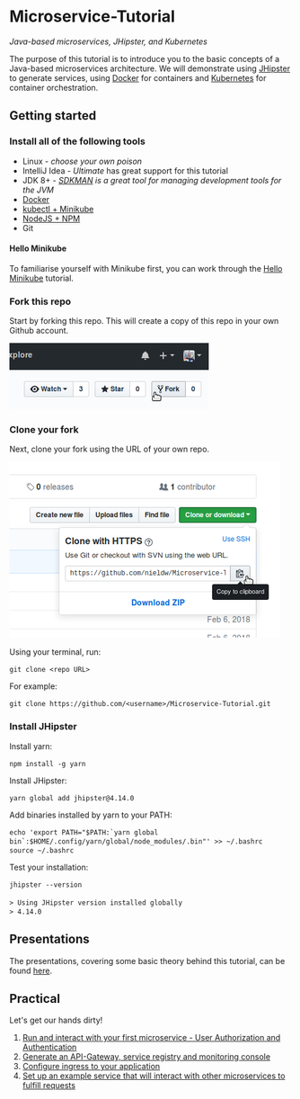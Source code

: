 # Microservice-Tutorial
_Java-based microservices, JHipster, and Kubernetes_

The purpose of this tutorial is to introduce you to the basic concepts of a Java-based microservices architecture. 
We will demonstrate using [JHipster](http://jhipster.tech/) to generate services, using [Docker](https://www.docker.com)
for containers and [Kubernetes](http://kubernetes.io/) for container orchestration.

## Getting started
### Install all of the following tools

- Linux - _choose your own poison_
- IntelliJ Idea - _Ultimate_ has great support for this tutorial
- JDK 8+ - _[SDKMAN](http://sdkman.io/) is a great tool for managing development tools for the JVM_
- [Docker](https://www.docker.com/community-edition)
- [kubectl + Minikube](https://kubernetes.io/docs/tasks/tools/install-minikube/)
- [NodeJS + NPM](https://docs.npmjs.com/getting-started/installing-node)
- Git

#### Hello Minikube
To familiarise yourself with Minikube first, you can work through the 
[Hello Minikube](https://kubernetes.io/docs/tutorials/stateless-application/hello-minikube/) tutorial.

### Fork this repo
Start by forking this repo. This will create a copy of this repo in your own Github account.

![Fork your own copy of BSG-Africa/Microservice-Tutorial to your account](assets/fork.png "Fork your own copy of BSG-Africa/Microservice-Tutorial to your account")

### Clone your fork
Next, clone your fork using the URL of your own repo.

![Clone your fork](assets/clone.png "Clone your fork")

Using your terminal, run:

    git clone <repo URL>
    
For example:

    git clone https://github.com/<username>/Microservice-Tutorial.git
    
### Install JHipster

Install yarn:

    npm install -g yarn
    
Install JHipster:
    
    yarn global add jhipster@4.14.0

Add binaries installed by yarn to your PATH:

    echo 'export PATH="$PATH:`yarn global bin`:$HOME/.config/yarn/global/node_modules/.bin"' >> ~/.bashrc
    source ~/.bashrc

Test your installation:

    jhipster --version
    
    > Using JHipster version installed globally
    > 4.14.0
    
## Presentations
The presentations, covering some basic theory behind this tutorial, can be found [here](slides/README.md).

## Practical
Let's get our hands dirty!

1. [Run and interact with your first microservice - User Authorization and Authentication](microservices/uaa/instructions.md)
1. [Generate an API-Gateway, service registry and monitoring console](microservices/api-gateway/instructions.md)
1. [Configure ingress to your application](microservices/ingress/instructions.md)
1. [Set up an example service that will interact with other microservices to fulfill requests](microservices/example-app/instructions.md)
